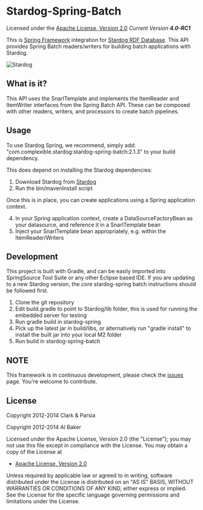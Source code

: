 Stardog-Spring-Batch
==========

Licensed under the [Apache License, Version 2.0](http://www.apache.org/licenses/LICENSE-2.0)
_Current Version **4.0-RC1**_

This is [Spring Framework](http://springsource.org) integration for [Stardog RDF Database](http://stardog.com). This API provides Spring Batch readers/writers for building batch applications with Stardog.

![Stardog](http://stardog.com/img/stardog.png)

## What is it? ##

This API uses the SnarlTemplate and implements the ItemReader and ItemWriter interfaces from the Spring Batch API.  These can be composed with other readers, writers, and processors to create batch pipelines.


## Usage ##

To use Stardog Spring, we recommend, simply add: "com.complexible.stardog:stardog-spring-batch:2.1.3" to your build dependency.

This does depend on installing the Stardog dependencies:

1. Download Stardog from [Stardog](http://stardog.com)
2. Run the bin/mavenInstall script

Once this is in place, you can create applications using a Spring application context.

4. In your Spring application context, create a DataSourceFactoryBean as your datasource, and reference it in a SnarlTemplate bean
5. Inject your SnarlTemplate bean appropriately, e.g. within the ItemReader/Writers


## Development ##

This project is built with Gradle, and can be easily imported into SpringSource Tool Suite or any other Eclipse based IDE.  If you are updating to a new Stardog version, the core stardog-spring batch instructions should be followed first.

1. Clone the git repository
2. Edit build.gradle to point to Stardog/lib folder, this is used for running the embedded server for testing
3. Run gradle build in stardog-spring
4. Pick up the latest jar in build/libs, or alternatively run "gradle install" to install the built jar into your local M2 folder
5. Run build in stardog-spring-batch


## NOTE ##

This framework is in continuous development, please check the [issues](https://github.com/complexible/stardog-spring/issues) page. You're welcome to contribute.

## License

Copyright 2012-2014 Clark & Parsia

Copyright 2012-2014 Al Baker

Licensed under the Apache License, Version 2.0 (the "License");
you may not use this file except in compliance with the License.
You may obtain a copy of the License at

* [Apache License, Version 2.0](http://www.apache.org/licenses/LICENSE-2.0)

Unless required by applicable law or agreed to in writing, software
distributed under the License is distributed on an "AS IS" BASIS,
WITHOUT WARRANTIES OR CONDITIONS OF ANY KIND, either express or implied.
See the License for the specific language governing permissions and
limitations under the License.
